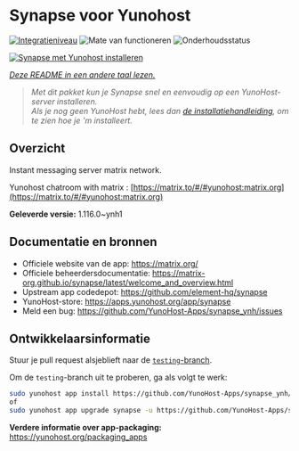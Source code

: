 <!--
NB: Deze README is automatisch gegenereerd door <https://github.com/YunoHost/apps/tree/master/tools/readme_generator>
Hij mag NIET handmatig aangepast worden.
-->

# Synapse voor Yunohost

[![Integratieniveau](https://dash.yunohost.org/integration/synapse.svg)](https://ci-apps.yunohost.org/ci/apps/synapse/) ![Mate van functioneren](https://ci-apps.yunohost.org/ci/badges/synapse.status.svg) ![Onderhoudsstatus](https://ci-apps.yunohost.org/ci/badges/synapse.maintain.svg)

[![Synapse met Yunohost installeren](https://install-app.yunohost.org/install-with-yunohost.svg)](https://install-app.yunohost.org/?app=synapse)

*[Deze README in een andere taal lezen.](./ALL_README.md)*

> *Met dit pakket kun je Synapse snel en eenvoudig op een YunoHost-server installeren.*  
> *Als je nog geen YunoHost hebt, lees dan [de installatiehandleiding](https://yunohost.org/install), om te zien hoe je 'm installeert.*

## Overzicht

Instant messaging server matrix network.

Yunohost chatroom with matrix : [https://matrix.to/#/#yunohost:matrix.org](https://matrix.to/#/#yunohost:matrix.org)


**Geleverde versie:** 1.116.0~ynh1
## Documentatie en bronnen

- Officiele website van de app: <https://matrix.org/>
- Officiele beheerdersdocumentatie: <https://matrix-org.github.io/synapse/latest/welcome_and_overview.html>
- Upstream app codedepot: <https://github.com/element-hq/synapse>
- YunoHost-store: <https://apps.yunohost.org/app/synapse>
- Meld een bug: <https://github.com/YunoHost-Apps/synapse_ynh/issues>

## Ontwikkelaarsinformatie

Stuur je pull request alsjeblieft naar de [`testing`-branch](https://github.com/YunoHost-Apps/synapse_ynh/tree/testing).

Om de `testing`-branch uit te proberen, ga als volgt te werk:

```bash
sudo yunohost app install https://github.com/YunoHost-Apps/synapse_ynh/tree/testing --debug
of
sudo yunohost app upgrade synapse -u https://github.com/YunoHost-Apps/synapse_ynh/tree/testing --debug
```

**Verdere informatie over app-packaging:** <https://yunohost.org/packaging_apps>
